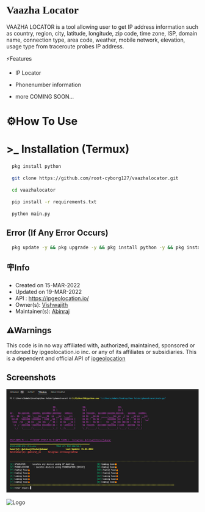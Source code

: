 <h1 style="font-family: cursive;">Vaazha Locator🤖</h1> 

VAAZHA LOCATOR is a tool allowing user to get IP address information such as country, region, city, latitude, longitude, zip code, time zone, ISP, domain name, connection type, area code, weather, mobile network, elevation, usage type from traceroute probes IP address.



⚡Features

- IP Locator

- Phonenumber information

- more COMING SOON...



# ⚙️How To Use

#  >_    Installation (Termux)




```bash
  pkg install python

```
``` bash
  git clone https://github.com/root-cyborg127/vaazhalocator.git 
```

```bash
  cd vaazhalocator
```
```bash
  pip install -r requirements.txt
```
```bash
  python main.py
```






## Error (If Any Error Occurs)

```bash
  pkg update -y && pkg upgrade -y && pkg install python -y && pkg install python2 -y && pkg install ruby -y && pkg install git -y && pkg install php -y && pkg install perl -y && pkg install bash -y && pkg install clang -y && pkg install nano -y && pkg install w3m -y && pkg install figlet -y && pkg install cowsay -y && pkg install curl -y&& pkg install tar -y && pkg install zip -y && pkg install unzip -y && pkg install wget -y && pkg install wcalc -y && pkg install bmon -y && pkg install openssl -y && pkg install cmatrix -y && pkg install openssh -y && apt update && apt upgrade –y
```
## 🪧Info

- Created on  15-MAR-2022
- Updated on  19-MAR-2022
- API : https://ipgeolocation.io/
- Owner(s): <a href="https://www.instagram.com/vishwajithshaijukumar/" rel="nofollow">Vishwajith</a>
- Maintainer(s): <a href="https://www.instagram.com/abinraj_vb/" rel="nofollow">Abinraj</a>
## ⚠Warnings

This code is in no way affiliated with, authorized, maintained, sponsored or endorsed by ipgeolocation.io inc. or any of its affiliates or subsidiaries. This is a dependent and official API of <a href="https://ipgeolocation.io/">ipgeolocation</a>
## Screenshots

![App Screenshot](tool.png)


![Logo](https://ipgeolocation.io/images/logo.png)

